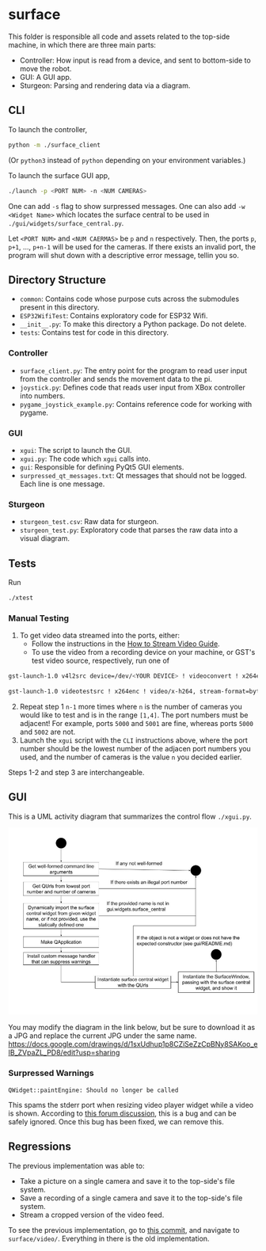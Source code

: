 # surface

This folder is responsible all code and assets related to the top-side machine,
in which there are three main parts:
- Controller: How input is read from a device, and sent to bottom-side to move
  the robot.
- GUI: A GUI app.
- Sturgeon: Parsing and rendering data via a diagram.

## CLI

To launch the controller,
```sh
python -m ./surface_client
```
(Or `python3` instead of `python` depending on your environment variables.)

To launch the surface GUI app,
```sh
./launch -p <PORT NUM> -n <NUM CAMERAS>
```
One can add `-s` flag to show surpressed messages. One can also add 
`-w <Widget Name>` which locates the surface central to be used in
`./gui/widgets/surface_central.py`.

Let `<PORT NUM>` and `<NUM CAERMAS>` be `p` and `n` respectively. Then, the
ports `p`, `p+1`, ..., `p+n-1` will be used for the cameras. If there exists an
invalid port, the program will shut down with a descriptive error message,
tellin you so.

## Directory Structure
- `common`: Contains code whose purpose cuts across the submodules present in this
  directory.
- `ESP32WifiTest`: Contains exploratory code for ESP32 Wifi.
- `__init__.py`: To make this directory a Python package. Do not delete.
- `tests`: Contains test for code in this directory.

### Controller
- `surface_client.py`: The entry point for the program to read user input from
  the controller and sends the movement data to the pi.
- `joystick.py`: Defines code that reads user input from XBox controller into numbers.
- `pygame_joystick_example.py`: Contains reference code for working with pygame.

### GUI
- `xgui`: The script to launch the GUI.
- `xgui.py`: The code which `xgui` calls into.
- `gui`: Responsible for defining PyQt5 GUI elements.
- `surpressed_qt_messages.txt`: Qt messages that should not be logged. Each line
  is one message.

### Sturgeon
- `sturgeon_test.csv`: Raw data for sturgeon.
- `sturgeon_test.py`: Exploratory code that parses the raw data into a visual diagram.

## Tests
Run
```sh
./xtest
```

### Manual Testing

1. To get video data streamed into the ports, either: 
    * Follow the instructions in the [How to Stream Video
   Guide](../pi/how_to_stream_video.txt).
    * To use the video from a recording device on your machine, or GST's test
    video source, respectively, run one of
```sh
gst-launch-1.0 v4l2src device=/dev/<YOUR DEVICE> ! videoconvert ! x264enc tune=zerolatency bitrate=500 speed-preset=superfast ! rtph264pay ! udpsink host=127.0.0.1 port=<YOUR PORT NUMBER>
```

```sh
gst-launch-1.0 videotestsrc ! x264enc ! video/x-h264, stream-format=byte-stream ! rtph264pay ! udpsink host=127.0.0.1 port=<YOUR PORT NUMBER>
```
2. Repeat step 1 `n-1` more times where `n` is the number of cameras you would
   like to test and is in the range `[1,4]`. The port numbers must be adjacent!
   For example, ports `5000` and `5001` are fine, whereas ports `5000` and
   `5002` are not.
3. Launch the `xgui` script with the `CLI` instructions above, where the port
   number should be the lowest number of the adjacen port numbers you used, and
   the number of cameras is the value `n` you decided earlier.
   
Steps 1-2 and step 3 are interchangeable.

## GUI

This is a UML activity diagram that summarizes the control flow `./xgui.py`.

![xgui.py diagram](xgui-diagram.jpg "xgui.py diagram")

You may modify the diagram in the link below, but be sure to download it as a
JPG and replace the current JPG under the same name. 
https://docs.google.com/drawings/d/1sxUdhup1p8CZiSeZzCpBNy8SAKoo_eIB_ZVpaZL_PD8/edit?usp=sharing

### Surpressed Warnings
```
QWidget::paintEngine: Should no longer be called
```
This spams the stderr port  when resizing video player widget while a
video is shown. According to [this forum
discussion](https://forum.qt.io/topic/122732/qwidget-paintengine-should-no-longer-be-called),
this is a bug and can be safely ignored. Once this bug has been fixed, we can
remove this.


## Regressions

The previous implementation was able to:
- Take a picture on a single camera and save it to the top-side's file system.
- Save a recording of a single camera and save it to the top-side's file system.
- Stream a cropped version of the video feed.

To see the previous implementation, go to [this
commit](https://github.com/NEURoboticsClub/neu-underwater-robotics/tree/9633a4fee176d9314d47b826078086eee773c8c9),
and navigate to `surface/video/`. Everything in there is the old implementation.

